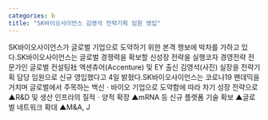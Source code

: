 ```yaml
---
categories: b
title: "SK바이오사이언스 김영석 전략기획 임원 영입"
---
```

SK바이오사이언스가 글로벌 기업으로 도약하기 위한 본격 행보에 박차를 가하고 있다.SK바이오사이언스는 글로벌 경쟁력을 확보할 신성장 전략을 실행코자 경영전략 전문가인 글로벌 컨설팅社 액센츄어(Accenture) 및 EY 출신 김영석(사진) 실장을 전략기획 담당 임원으로 신규 영입했다고 4일 밝혔다.SK바이오사이언스는 코로나19 팬데믹을 거치며 글로벌에서 주목하는 백신ㆍ바이오 기업으로 도약함에 따라 차기 성장 전략으로 ▲R&D 및 생산 인프라의 질적ㆍ양적 확장 ▲mRNA 등 신규 플랫폼 기술 확보 ▲글로벌 네트워크 확대 ▲M&A, J